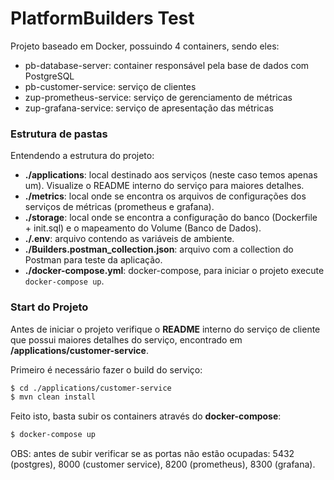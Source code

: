 # PlatformBuilders Test
Projeto baseado em Docker, possuindo 4 containers, sendo eles:

* pb-database-server: container responsável pela base de dados com PostgreSQL
* pb-customer-service: serviço de clientes
* zup-prometheus-service: serviço de gerenciamento de métricas
* zup-grafana-service: serviço de apresentação das métricas

### Estrutura de pastas
Entendendo a estrutura do projeto:

* **./applications**: local destinado aos serviços (neste caso temos apenas um). Visualize o README interno do serviço para maiores detalhes.
* **./metrics**: local onde se encontra os arquivos de configurações dos serviços de métricas (prometheus e grafana).
* **./storage**: local onde se encontra a configuração do banco (Dockerfile + init.sql) e o mapeamento do Volume (Banco de Dados).
* **./.env**: arquivo contendo as variáveis de ambiente.
* **./Builders.postman_collection.json**: arquivo com a collection do Postman para teste da aplicação.
* **./docker-compose.yml**: docker-compose, para iniciar o projeto execute `docker-compose up`.

### Start do Projeto
Antes de iniciar o projeto verifique o **README** interno do serviço de cliente que possui maiores detalhes do serviço, encontrado em **/applications/customer-service**.

Primeiro é necessário fazer o build do serviço:
```sh
$ cd ./applications/customer-service
$ mvn clean install
```
Feito isto, basta subir os containers através do **docker-compose**:
```sh
$ docker-compose up
```

OBS: antes de subir verificar se as portas não estão ocupadas: 5432 (postgres), 8000 (customer service), 8200 (prometheus), 8300 (grafana).
